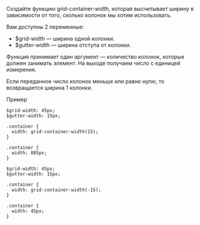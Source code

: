Создайте функцию grid-container-width, которая высчитывает ширину в зависимости от того, сколько колонок мы хотим использовать.

Вам доступны 2 переменные:
* $grid-width — ширина одной колонки.
* $gutter-width — ширина отступа от колонки.

Функция принимает один аргумент — количество колонок, которые должен занимать элемент. На выходе получаем число с единицей измерения.

Если переданное число колонок меньше или равно нулю, то возвращается ширина 1 колонки.

Пример
```
$grid-width: 45px;
$gutter-width: 15px;
 
.container {
  width: grid-container-width(15);
}
```
```
.container {
  width: 885px;
}
```
```
$grid-width: 45px;
$gutter-width: 15px;
 
.container {
  width: grid-container-width(-15);
}
```
```
.container {
  width: 45px;
}
```
